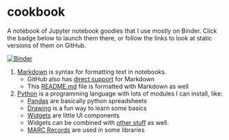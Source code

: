 # cookbook
A notebook of Jupyter notebook goodies that I use mostly on Binder. Click the badge below to launch them there, or follow the links to look at static versions of them on GitHub.

[![Binder](https://mybinder.org/badge_logo.svg)](https://mybinder.org/v2/gh/mderbyatloc/cookbook/master)

1. [Markdown](https://github.com/dbrunton/cookbook/blob/master/Markdown.ipynb) is syntax for formatting text in notebooks.
   - GitHub also has [direct support](Raw-Markdown.md) for Markdown
   - This [README.md](README.md) file is formatted with Markdown as well
1. [Python](https://github.com/dbrunton/cookbook/blob/master/Python.ipynb) is a programming language with lots of modules I can install, like:
   - [Pandas](https://github.com/dbrunton/cookbook/blob/master/Pandas.ipynb) are basically python spreadsheets
   - [Drawing](https://github.com/dbrunton/cookbook/blob/master/Turtle%20Drawing.ipynb) is a fun way to learn some basics
   - [Widgets](https://github.com/dbrunton/cookbook/blob/master/Widgets.ipynb) are little UI components
   - Widgets can be combined with [other stuff](https://github.com/dbrunton/cookbook/blob/master/Web%20Scraping%20and%20Widgets.ipynb) as well.
   - [MARC Records](https://github.com/dbrunton/cookbook/blob/master/Turtle%20Drawing.ipynb) are used in some libraries

